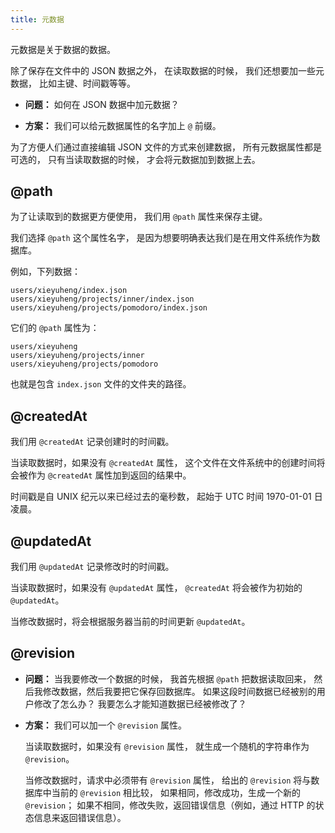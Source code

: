 ```yaml
---
title: 元数据
---
```


元数据是关于数据的数据。

除了保存在文件中的 JSON 数据之外，
在读取数据的时候，
我们还想要加一些元数据，
比如主键、时间戳等等。

- **问题：** 如何在 JSON 数据中加元数据？

- **方案：** 我们可以给元数据属性的名字加上 `@` 前缀。

为了方便人们通过直接编辑 JSON 文件的方式来创建数据，
所有元数据属性都是可选的，
只有当读取数据的时候，
才会将元数据加到数据上去。

## @path

为了让读取到的数据更方便使用，
我们用 `@path` 属性来保存主键。

我们选择 `@path` 这个属性名字，
是因为想要明确表达我们是在用文件系统作为数据库。

例如，下列数据：

```
users/xieyuheng/index.json
users/xieyuheng/projects/inner/index.json
users/xieyuheng/projects/pomodoro/index.json
```

它们的 `@path` 属性为：

```
users/xieyuheng
users/xieyuheng/projects/inner
users/xieyuheng/projects/pomodoro
```

也就是包含 `index.json` 文件的文件夹的路径。

## @createdAt

我们用 `@createdAt` 记录创建时的时间戳。

当读取数据时，如果没有 `@createdAt` 属性，
这个文件在文件系统中的创建时间将会被作为 `@createdAt` 属性加到返回的结果中。

时间戳是自 UNIX 纪元以来已经过去的毫秒数，
起始于 UTC 时间 1970-01-01 日凌晨。

## @updatedAt

我们用 `@updatedAt` 记录修改时的时间戳。

当读取数据时，如果没有 `@updatedAt` 属性，
`@createdAt` 将会被作为初始的 `@updatedAt`。

当修改数据时，将会根据服务器当前的时间更新 `@updatedAt`。

## @revision

- **问题：** 当我要修改一个数据的时候，
  我首先根据 `@path` 把数据读取回来，
  然后我修改数据，然后我要把它保存回数据库。
  如果这段时间数据已经被别的用户修改了怎么办？
  我要怎么才能知道数据已经被修改了？

- **方案：** 我们可以加一个 `@revision` 属性。

  当读取数据时，如果没有 `@revision` 属性，
  就生成一个随机的字符串作为 `@revision`。

  当修改数据时，请求中必须带有 `@revision` 属性，
  给出的 `@revision` 将与数据库中当前的 `@revision` 相比较，
  如果相同，修改成功，生成一个新的 `@revision`；
  如果不相同，修改失败，返回错误信息（例如，通过 HTTP 的状态信息来返回错误信息）。
